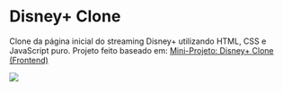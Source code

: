 # Disney+ Clone
Clone da página inicial do streaming Disney+ utilizando HTML, CSS e JavaScript puro. Projeto feito baseado em: [Mini-Projeto: Disney+ Clone (Frontend)](https://www.youtube.com/playlist?list=PLrxph-IV8wY7IG5oGr8_hado37DkTwsPa)

<img src="https://cnbl-cdn.bamgrid.com/assets/c0a264881f6f269485d94228f8904ea1d4b8b02b8da0dfaaccc65ee723582e9a/original" />
<br/><br/>
